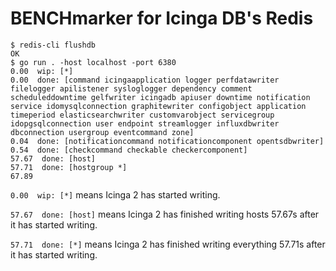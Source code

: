 # BENCHmarker for Icinga DB's Redis

```
$ redis-cli flushdb
OK
$ go run . -host localhost -port 6380
0.00  wip: [*]
0.00  done: [command icingaapplication logger perfdatawriter filelogger apilistener sysloglogger dependency comment scheduleddowntime gelfwriter icingadb apiuser downtime notification service idomysqlconnection graphitewriter configobject application timeperiod elasticsearchwriter customvarobject servicegroup idopgsqlconnection user endpoint streamlogger influxdbwriter dbconnection usergroup eventcommand zone]
0.04  done: [notificationcommand notificationcomponent opentsdbwriter]
0.54  done: [checkcommand checkable checkercomponent]
57.67  done: [host]
57.71  done: [hostgroup *]
67.89
```

`0.00  wip: [*]` means Icinga 2 has started writing.

`57.67  done: [host]` means Icinga 2 has finished writing hosts
57.67s after it has started writing.

`57.71  done: [*]` means Icinga 2 has finished writing everything
57.71s after it has started writing.
